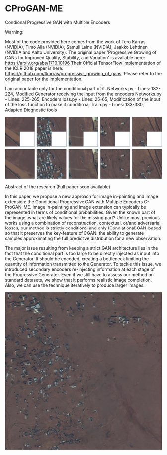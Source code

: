 # CProGAN-ME
Condional Progressive GAN with Multiple Encoders

Warning: 

Most of the code provided here comes from the work of Tero Karras (NVIDIA), Timo Aila (NVIDIA), Samuli Laine (NVIDIA), Jaakko Lehtinen (NVIDIA and Aalto University). The original paper 'Progressive Growing of GANs for Improved Quality, Stability, and Variation' is available here: https://arxiv.org/abs/1710.10196
Their Official TensorFlow implementation of the ICLR 2018 paper is here: https://github.com/tkarras/progressive_growing_of_gans. 
Please refer to the original paper for the implementation. 

I am accoutable only for the conditional part of it. 
Networks.py - Lines: 182-224, Modified Generator receiving the input from the encoders
Networks.py - Lines: 225-265, Encoders
loss.py     - Lines: 25-65, Modification of the input of the loss function to make it conditional
Train.py    - Lines: 133-330, Adapted Diognostic tools

![Conditional_tiles](conditional_tiles.png?raw=true "Conditional tiles")


Abstract of the research
(Full paper soon available)

In this paper, we propose a new approach for image in-painting and image extension: the Conditional Progressive GAN with Multiple Encoders C-ProGAN-ME. Image in-painting and image extension can typically be represented in terms of conditional probabilities. Given the known part of the image, what are likely values for the missing part? Unlike most previous works using a combination of reconstruction, contextual, or/and adversarial losses, our method is strictly conditional and only (Condiational)GAN-based so that it preserves the key-feature of CGAN: the ability to generate samples approximating the full predictive distribution for a new observation.

The major issue resulting from keeping a strict GAN architecture lies in the fact that the conditional part is too large to be directly injected as input into the Generator. It should be encoded, creating a bottleneck limiting the quantity of information transmitted to the Generator. To tackle this issue, we introduced secondary encoders re-injecting information at each stage of the Progressive Generator. Even if we still have to assess our method on standard datasets, we show that it performs realistic image completion. Also, we can use the technique iteratively to produce larger images. 

![Image_iterative_CProGAN-ME](image3.png?raw=true "Iterative use of CProGAN-ME")
